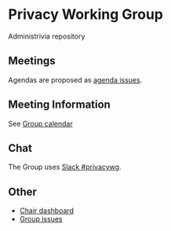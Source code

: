# Privacy Working Group

Administrivia repository

## Meetings

Agendas are proposed as [agenda issues](https://github.com/w3c/privacywg/labels/agenda).

## Meeting Information

See [Group calendar](https://www.w3.org/groups/wg/privacy/calendar/)

## Chat

The Group uses [Slack #privacywg](https://w3ccommunity.slack.com/).

## Other

* [Chair dashboard](https://www.w3.org/PM/Groups/chairboard.html?gid=wg/privacy)
* [Group issues](https://www.w3.org/PM/Groups/issueboard.html?gid=wg/privacy)
